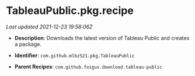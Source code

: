 # TableauPublic.pkg.recipe

_Last updated 2021-12-23 19:58:06Z_

- **Description**: Downloads the latest version of Tableau Public and creates a package.

- **Identifier**: `com.github.mlbz521.pkg.TableauPublic`

- **Parent Recipes**: `com.github.foigus.download.tableau-public`